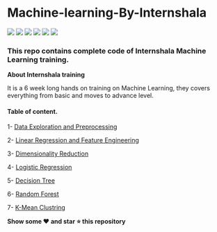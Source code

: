 # Machine-learning-By-Internshala

<img src="https://img.shields.io/badge/Python-FFD43B?style=for-the-badge&logo=python&logoColor=darkgreen"/> <img src="https://img.shields.io/badge/scikit_learn-F7931E?style=for-the-badge&logo=scikit-learn&logoColor=white"/> <img src="https://img.shields.io/badge/Pandas-2C2D72?style=for-the-badge&logo=pandas&logoColor=white"/> <img src="https://img.shields.io/badge/Numpy-777BB4?style=for-the-badge&logo=numpy&logoColor=white"/> <img src="https://img.shields.io/badge/Jupyter-F37626.svg?&style=for-the-badge&logo=Jupyter&logoColor=white"/> <img src="https://img.shields.io/badge/Colab-F9AB00?style=for-the-badge&logo=googlecolab&color=525252"/>  



### This repo contains complete code of Internshala Machine Learning training.

**About Internshala training**

It is a 6 week long hands on training on Machine Learning, they covers everything from basic and moves to advance level.

#### Table of content.

1- [Data Exploration and Preprocessing](https://github.com/mrankit560/Machine-Learning-Projects/tree/main/Data%20Exploration%20and%20processing)

2- [Linear Regression and Feature Engineering](https://github.com/mrankit560/Machine-learning-project/tree/main/Linear-Regression)

3- [Dimensionality Reduction](https://github.com/mrankit560/Machine-Learning-Project/tree/main/Dimensionality%20Reduction)

4- [Logistic Regression](https://github.com/mrankit560/Machine-Learning-Project/tree/main/Logistic-Regression)

5- [Decision Tree](https://github.com/mrankit560/Machine-Learning-Project/tree/main/Decision%20Tree)

6- [Random Forest](https://github.com/mrankit560/Machine-Learning-Project/tree/main/Random%20Forest)

7- [K-Mean Clustring](https://github.com/mrankit560/Machine-Learning-Project/tree/main/K%20Mean%20Clustring)


**Show some ❤️ and star ⭐ this repository**















